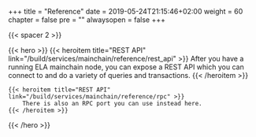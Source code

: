 +++
title = "Reference"
date = 2019-05-24T21:15:46+02:00
weight = 60
chapter = false
pre = ""
alwaysopen = false
+++

{{< spacer 2 >}}

{{< hero >}}
    {{< heroitem title="REST API" link="/build/services/mainchain/reference/rest_api" >}}
        After you have a running ELA mainchain node, you can expose a REST API which you can connect to 
        and do a variety of queries and transactions.
    {{< /heroitem >}}

    {{< heroitem title="REST API" link="/build/services/mainchain/reference/rpc" >}}
        There is also an RPC port you can use instead here.
    {{< /heroitem >}}
{{< /hero >}}
